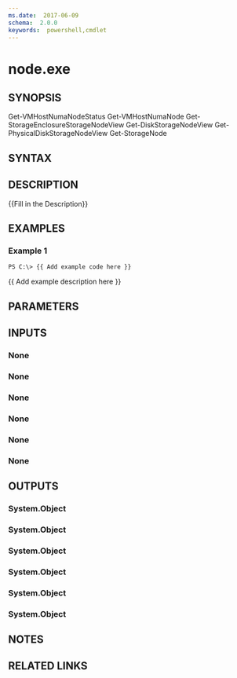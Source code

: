 ```yaml
---
ms.date:  2017-06-09
schema:  2.0.0
keywords:  powershell,cmdlet
---
```


# node.exe

## SYNOPSIS
Get-VMHostNumaNodeStatus Get-VMHostNumaNode Get-StorageEnclosureStorageNodeView Get-DiskStorageNodeView Get-PhysicalDiskStorageNodeView Get-StorageNode

## SYNTAX

## DESCRIPTION
{{Fill in the Description}}

## EXAMPLES

### Example 1
```
PS C:\> {{ Add example code here }}
```

{{ Add example description here }}

## PARAMETERS

## INPUTS

### None


### None


### None


### None


### None


### None


## OUTPUTS

### System.Object

### System.Object

### System.Object

### System.Object

### System.Object

### System.Object

## NOTES

## RELATED LINKS

